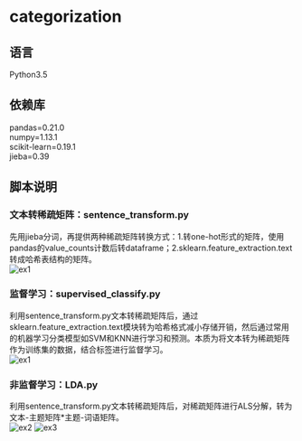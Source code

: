 ﻿# categorization

## 语言
Python3.5<br>
## 依赖库
pandas=0.21.0<br>
numpy=1.13.1<br>
scikit-learn=0.19.1<br>
jieba=0.39<br>
## 脚本说明
### 文本转稀疏矩阵：sentence_transform.py
先用jieba分词，再提供两种稀疏矩阵转换方式：1.转one-hot形式的矩阵，使用pandas的value_counts计数后转dataframe；2.sklearn.feature_extraction.text转成哈希表结构的矩阵。<br>
![ex1](https://github.com/renjunxiang/machine-learning/blob/master/NLP/picture/文本转矩阵.png)
### 监督学习：supervised_classify.py
利用sentence_transform.py文本转稀疏矩阵后，通过sklearn.feature_extraction.text模块转为哈希格式减小存储开销，然后通过常用的机器学习分类模型如SVM和KNN进行学习和预测。本质为将文本转为稀疏矩阵作为训练集的数据，结合标签进行监督学习。<br>
![ex1](https://github.com/renjunxiang/machine-learning/blob/master/NLP/picture/文本分类.png)
### 非监督学习：LDA.py
利用sentence_transform.py文本转稀疏矩阵后，对稀疏矩阵进行ALS分解，转为文本-主题矩阵*主题-词语矩阵。<br>
![ex2](https://github.com/renjunxiang/machine-learning/blob/master/NLP/picture/文本主题分类数据.png)
![ex3](https://github.com/renjunxiang/machine-learning/blob/master/NLP/picture/文本主题分类.png)

